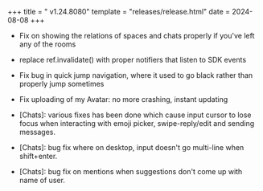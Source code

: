 +++
title = " v1.24.8080"
template = "releases/release.html"
date = 2024-08-08
+++


- Fix on showing the relations of spaces and chats properly if you've left any of the rooms

- replace ref.invalidate() with proper notifiers that listen to SDK events

- Fix bug in quick jump navigation, where it used to go black rather than properly jump sometimes

- Fix uploading of my Avatar: no more crashing, instant updating

- [Chats]: various fixes has been done which cause input cursor to lose focus when interacting with emoji picker, swipe-reply/edit and sending messages.
- [Chats]: bug fix where on desktop, input doesn't go multi-line when shift+enter.
- [Chats]: bug fix on mentions when suggestions don't come up with name of user.

